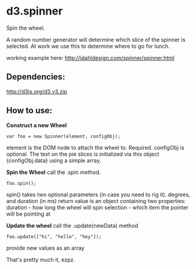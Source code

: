 d3.spinner
==========

Spin the wheel.

A random number generator will determine which slice of the spinner is selected. At work we use this to determine where to go for lunch.

working example here:
http://jdahldesign.com/spinner/spinner.html

Dependencies:
-------------------------
http://d3js.org/d3.v3.zip


How to use:
------------------------
**Construct a new Wheel**

    var foo = new Spinner(element, configObj); 

element is the DOM node to attach the wheel to. Required.
configObj is optional. 
The text on the pie slices is initialized via this object {configObj.data}
using a simple array.


**Spin the Wheel**
call the .spin method.

    foo.spin();
    
spin() takes two optional parameters (in case you need to rig it).
degrees, and duration (in ms)
return value is an object containing two properties:
duration - how long the wheel will spin
selection - which item the pointer will be pointing at


**Update the wheel**
call the .update(newData) method

    foo.update(["hi", "hello", "hey"]);

provide new values as an array


That's pretty much it, ezpz.
